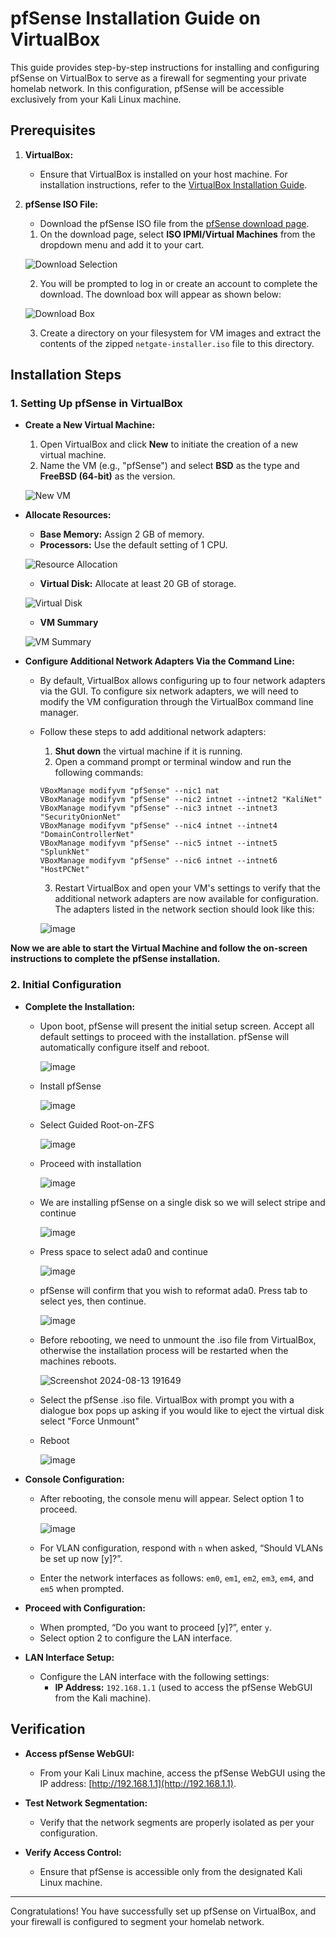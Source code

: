 # pfSense Installation Guide on VirtualBox

This guide provides step-by-step instructions for installing and configuring pfSense on VirtualBox to serve as a firewall for segmenting your private homelab network. In this configuration, pfSense will be accessible exclusively from your Kali Linux machine.

## Prerequisites

1. **VirtualBox:**
   - Ensure that VirtualBox is installed on your host machine. For installation instructions, refer to the [VirtualBox Installation Guide](https://github.com/cody-reese/SOC-homelab-write-up/blob/main/VirtualBox/installation.md).

2. **pfSense ISO File:**
   - Download the pfSense ISO file from the [pfSense download page](https://www.pfsense.org/download/).

   1. On the download page, select **ISO IPMI/Virtual Machines** from the dropdown menu and add it to your cart.
   
   ![Download Selection](https://github.com/user-attachments/assets/3c4554d8-cfef-4402-ba4f-ace37a4e0826)

   2. You will be prompted to log in or create an account to complete the download. The download box will appear as shown below:
   
   ![Download Box](https://github.com/user-attachments/assets/571bb4c2-0eb6-4d28-83c7-aa337aaa85ed)

   3. Create a directory on your filesystem for VM images and extract the contents of the zipped `netgate-installer.iso` file to this directory.

## Installation Steps

### 1. Setting Up pfSense in VirtualBox

- **Create a New Virtual Machine:**
  1. Open VirtualBox and click **New** to initiate the creation of a new virtual machine.
  2. Name the VM (e.g., "pfSense") and select **BSD** as the type and **FreeBSD (64-bit)** as the version.

   ![New VM](https://github.com/user-attachments/assets/171252b9-fc8c-41dd-8fce-bedbfb0ab19c)

- **Allocate Resources:**
  - **Base Memory:** Assign 2 GB of memory.
  - **Processors:** Use the default setting of 1 CPU.

  ![Resource Allocation](https://github.com/user-attachments/assets/07a9ccd8-5883-48a9-ac0b-716c0230b53e)

  - **Virtual Disk:** Allocate at least 20 GB of storage.

   ![Virtual Disk](https://github.com/user-attachments/assets/85d80936-e2ba-4ac6-8078-0f42f00091da)

  - **VM Summary**

   ![VM Summary](https://github.com/user-attachments/assets/56dfff1e-bb01-48d3-808e-a74d666f7500)


- **Configure Additional Network Adapters Via the Command Line:**
  - By default, VirtualBox allows configuring up to four network adapters via the GUI. To configure six network adapters, we will need to modify the VM configuration through the VirtualBox command line manager.
  - Follow these steps to add additional network adapters:
    1. **Shut down** the virtual machine if it is running.
    2. Open a command prompt or terminal window and run the following commands:


    ```shell
    VBoxManage modifyvm "pfSense" --nic1 nat
    VBoxManage modifyvm "pfSense" --nic2 intnet --intnet2 "KaliNet"
    VBoxManage modifyvm "pfSense" --nic3 intnet --intnet3 "SecurityOnionNet"
    VBoxManage modifyvm "pfSense" --nic4 intnet --intnet4 "DomainControllerNet"
    VBoxManage modifyvm "pfSense" --nic5 intnet --intnet5 "SplunkNet"
    VBoxManage modifyvm "pfSense" --nic6 intnet --intnet6 "HostPCNet"
    ```
    3. Restart VirtualBox and open your VM's settings to verify that the additional network adapters are now available for configuration. The adapters listed in the network section should look like this:
       
    ![image](https://github.com/user-attachments/assets/5ead69b6-def1-432b-90b4-6e4a8718488f)

**Now we are able to start the Virtual Machine and follow the on-screen instructions to complete the pfSense installation.**

### 2. Initial Configuration

- **Complete the Installation:**
  - Upon boot, pfSense will present the initial setup screen. Accept all default settings to proceed with the installation. pfSense will automatically configure itself and reboot.
    
    ![image](https://github.com/user-attachments/assets/a7182236-1889-4f79-979f-e27b0e07bd61)
    
  - Install pfSense
    
    ![image](https://github.com/user-attachments/assets/1143a323-f0de-4fe4-9fd1-1a30b0275203)
    
  - Select Guided Root-on-ZFS
    
    ![image](https://github.com/user-attachments/assets/30aaaeae-ebc0-45b8-a16b-3e043c70f0a0)
    
  - Proceed with installation
    
    ![image](https://github.com/user-attachments/assets/f1b3e1b9-22e3-4b00-89a7-b76eec55b1a9)
    
  - We are installing pfSense on a single disk so we will select stripe and continue
    
    ![image](https://github.com/user-attachments/assets/779ed61b-c827-4cec-b5ca-0fc9101ceb5c)

  - Press space to select ada0 and continue

    ![image](https://github.com/user-attachments/assets/c40ba4d0-5a66-4642-9d7c-3dd04c480645)

  - pfSense will confirm that you wish to reformat ada0. Press tab to select yes, then continue.

    ![image](https://github.com/user-attachments/assets/ff7de12b-4c0c-4e97-842e-10ea1e0dee53)

  - Before rebooting, we need to unmount the .iso file from VirtualBox, otherwise the installation process will be restarted when the machines reboots.

    ![Screenshot 2024-08-13 191649](https://github.com/user-attachments/assets/318e9231-3dc5-4bf3-a183-24c989ed5a9b)

  - Select the pfSense .iso file. VirtualBox with prompt you with a dialogue box pops up asking if you would like to eject the virtual disk select "Force Unmount"

  - Reboot

    ![image](https://github.com/user-attachments/assets/3c8e712a-86dd-42bf-8908-0e70db507c0f)


- **Console Configuration:**
  - After rebooting, the console menu will appear. Select option 1 to proceed.

    ![image](https://github.com/user-attachments/assets/042b7ff2-2293-4e7a-9285-b6d231bd5aef)

  - For VLAN configuration, respond with `n` when asked, “Should VLANs be set up now [y]?”.
  - Enter the network interfaces as follows: `em0`, `em1`, `em2`, `em3`, `em4`, and `em5` when prompted.

- **Proceed with Configuration:**
  - When prompted, “Do you want to proceed [y]?”, enter `y`.
  - Select option 2 to configure the LAN interface.

- **LAN Interface Setup:**
  - Configure the LAN interface with the following settings:
    - **IP Address:** `192.168.1.1` (used to access the pfSense WebGUI from the Kali machine).

## Verification

- **Access pfSense WebGUI:**
  - From your Kali Linux machine, access the pfSense WebGUI using the IP address: [http://192.168.1.1](http://192.168.1.1).

- **Test Network Segmentation:**
  - Verify that the network segments are properly isolated as per your configuration.

- **Verify Access Control:**
  - Ensure that pfSense is accessible only from the designated Kali Linux machine.

---

Congratulations! You have successfully set up pfSense on VirtualBox, and your firewall is configured to segment your homelab network.



